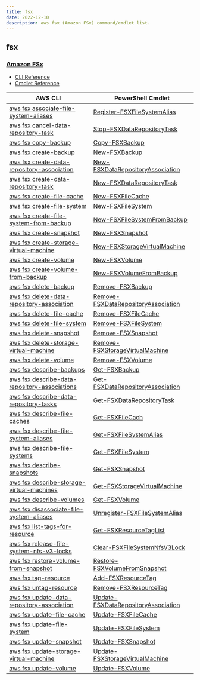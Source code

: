 ```yaml
---
title: fsx
date: 2022-12-10
description: aws fsx (Amazon FSx) command/cmdlet list.
---
```


## fsx

### [Amazon FSx](https://aws.amazon.com/fsx/)

* [CLI Reference](https://docs.aws.amazon.com/cli/latest/reference/fsx/index.html)
* [Cmdlet Reference](https://docs.aws.amazon.com/powershell/latest/reference/items/Amazon_FSx_cmdlets.html)

|AWS CLI|PowerShell Cmdlet|
|----|----|
|[aws fsx associate-file-system-aliases](https://docs.aws.amazon.com/cli/latest/reference/fsx/associate-file-system-aliases.html)|[Register-FSXFileSystemAlias](https://docs.aws.amazon.com/powershell/latest/reference/items/Register-FSXFileSystemAlias.html)|
|[aws fsx cancel-data-repository-task](https://docs.aws.amazon.com/cli/latest/reference/fsx/cancel-data-repository-task.html)|[Stop-FSXDataRepositoryTask](https://docs.aws.amazon.com/powershell/latest/reference/items/Stop-FSXDataRepositoryTask.html)|
|[aws fsx copy-backup](https://docs.aws.amazon.com/cli/latest/reference/fsx/copy-backup.html)|[Copy-FSXBackup](https://docs.aws.amazon.com/powershell/latest/reference/items/Copy-FSXBackup.html)|
|[aws fsx create-backup](https://docs.aws.amazon.com/cli/latest/reference/fsx/create-backup.html)|[New-FSXBackup](https://docs.aws.amazon.com/powershell/latest/reference/items/New-FSXBackup.html)|
|[aws fsx create-data-repository-association](https://docs.aws.amazon.com/cli/latest/reference/fsx/create-data-repository-association.html)|[New-FSXDataRepositoryAssociation](https://docs.aws.amazon.com/powershell/latest/reference/items/New-FSXDataRepositoryAssociation.html)|
|[aws fsx create-data-repository-task](https://docs.aws.amazon.com/cli/latest/reference/fsx/create-data-repository-task.html)|[New-FSXDataRepositoryTask](https://docs.aws.amazon.com/powershell/latest/reference/items/New-FSXDataRepositoryTask.html)|
|[aws fsx create-file-cache](https://docs.aws.amazon.com/cli/latest/reference/fsx/create-file-cache.html)|[New-FSXFileCache](https://docs.aws.amazon.com/powershell/latest/reference/items/New-FSXFileCache.html)|
|[aws fsx create-file-system](https://docs.aws.amazon.com/cli/latest/reference/fsx/create-file-system.html)|[New-FSXFileSystem](https://docs.aws.amazon.com/powershell/latest/reference/items/New-FSXFileSystem.html)|
|[aws fsx create-file-system-from-backup](https://docs.aws.amazon.com/cli/latest/reference/fsx/create-file-system-from-backup.html)|[New-FSXFileSystemFromBackup](https://docs.aws.amazon.com/powershell/latest/reference/items/New-FSXFileSystemFromBackup.html)|
|[aws fsx create-snapshot](https://docs.aws.amazon.com/cli/latest/reference/fsx/create-snapshot.html)|[New-FSXSnapshot](https://docs.aws.amazon.com/powershell/latest/reference/items/New-FSXSnapshot.html)|
|[aws fsx create-storage-virtual-machine](https://docs.aws.amazon.com/cli/latest/reference/fsx/create-storage-virtual-machine.html)|[New-FSXStorageVirtualMachine](https://docs.aws.amazon.com/powershell/latest/reference/items/New-FSXStorageVirtualMachine.html)|
|[aws fsx create-volume](https://docs.aws.amazon.com/cli/latest/reference/fsx/create-volume.html)|[New-FSXVolume](https://docs.aws.amazon.com/powershell/latest/reference/items/New-FSXVolume.html)|
|[aws fsx create-volume-from-backup](https://docs.aws.amazon.com/cli/latest/reference/fsx/create-volume-from-backup.html)|[New-FSXVolumeFromBackup](https://docs.aws.amazon.com/powershell/latest/reference/items/New-FSXVolumeFromBackup.html)|
|[aws fsx delete-backup](https://docs.aws.amazon.com/cli/latest/reference/fsx/delete-backup.html)|[Remove-FSXBackup](https://docs.aws.amazon.com/powershell/latest/reference/items/Remove-FSXBackup.html)|
|[aws fsx delete-data-repository-association](https://docs.aws.amazon.com/cli/latest/reference/fsx/delete-data-repository-association.html)|[Remove-FSXDataRepositoryAssociation](https://docs.aws.amazon.com/powershell/latest/reference/items/Remove-FSXDataRepositoryAssociation.html)|
|[aws fsx delete-file-cache](https://docs.aws.amazon.com/cli/latest/reference/fsx/delete-file-cache.html)|[Remove-FSXFileCache](https://docs.aws.amazon.com/powershell/latest/reference/items/Remove-FSXFileCache.html)|
|[aws fsx delete-file-system](https://docs.aws.amazon.com/cli/latest/reference/fsx/delete-file-system.html)|[Remove-FSXFileSystem](https://docs.aws.amazon.com/powershell/latest/reference/items/Remove-FSXFileSystem.html)|
|[aws fsx delete-snapshot](https://docs.aws.amazon.com/cli/latest/reference/fsx/delete-snapshot.html)|[Remove-FSXSnapshot](https://docs.aws.amazon.com/powershell/latest/reference/items/Remove-FSXSnapshot.html)|
|[aws fsx delete-storage-virtual-machine](https://docs.aws.amazon.com/cli/latest/reference/fsx/delete-storage-virtual-machine.html)|[Remove-FSXStorageVirtualMachine](https://docs.aws.amazon.com/powershell/latest/reference/items/Remove-FSXStorageVirtualMachine.html)|
|[aws fsx delete-volume](https://docs.aws.amazon.com/cli/latest/reference/fsx/delete-volume.html)|[Remove-FSXVolume](https://docs.aws.amazon.com/powershell/latest/reference/items/Remove-FSXVolume.html)|
|[aws fsx describe-backups](https://docs.aws.amazon.com/cli/latest/reference/fsx/describe-backups.html)|[Get-FSXBackup](https://docs.aws.amazon.com/powershell/latest/reference/items/Get-FSXBackup.html)|
|[aws fsx describe-data-repository-associations](https://docs.aws.amazon.com/cli/latest/reference/fsx/describe-data-repository-associations.html)|[Get-FSXDataRepositoryAssociation](https://docs.aws.amazon.com/powershell/latest/reference/items/Get-FSXDataRepositoryAssociation.html)|
|[aws fsx describe-data-repository-tasks](https://docs.aws.amazon.com/cli/latest/reference/fsx/describe-data-repository-tasks.html)|[Get-FSXDataRepositoryTask](https://docs.aws.amazon.com/powershell/latest/reference/items/Get-FSXDataRepositoryTask.html)|
|[aws fsx describe-file-caches](https://docs.aws.amazon.com/cli/latest/reference/fsx/describe-file-caches.html)|[Get-FSXFileCach](https://docs.aws.amazon.com/powershell/latest/reference/items/Get-FSXFileCach.html)|
|[aws fsx describe-file-system-aliases](https://docs.aws.amazon.com/cli/latest/reference/fsx/describe-file-system-aliases.html)|[Get-FSXFileSystemAlias](https://docs.aws.amazon.com/powershell/latest/reference/items/Get-FSXFileSystemAlias.html)|
|[aws fsx describe-file-systems](https://docs.aws.amazon.com/cli/latest/reference/fsx/describe-file-systems.html)|[Get-FSXFileSystem](https://docs.aws.amazon.com/powershell/latest/reference/items/Get-FSXFileSystem.html)|
|[aws fsx describe-snapshots](https://docs.aws.amazon.com/cli/latest/reference/fsx/describe-snapshots.html)|[Get-FSXSnapshot](https://docs.aws.amazon.com/powershell/latest/reference/items/Get-FSXSnapshot.html)|
|[aws fsx describe-storage-virtual-machines](https://docs.aws.amazon.com/cli/latest/reference/fsx/describe-storage-virtual-machines.html)|[Get-FSXStorageVirtualMachine](https://docs.aws.amazon.com/powershell/latest/reference/items/Get-FSXStorageVirtualMachine.html)|
|[aws fsx describe-volumes](https://docs.aws.amazon.com/cli/latest/reference/fsx/describe-volumes.html)|[Get-FSXVolume](https://docs.aws.amazon.com/powershell/latest/reference/items/Get-FSXVolume.html)|
|[aws fsx disassociate-file-system-aliases](https://docs.aws.amazon.com/cli/latest/reference/fsx/disassociate-file-system-aliases.html)|[Unregister-FSXFileSystemAlias](https://docs.aws.amazon.com/powershell/latest/reference/items/Unregister-FSXFileSystemAlias.html)|
|[aws fsx list-tags-for-resource](https://docs.aws.amazon.com/cli/latest/reference/fsx/list-tags-for-resource.html)|[Get-FSXResourceTagList](https://docs.aws.amazon.com/powershell/latest/reference/items/Get-FSXResourceTagList.html)|
|[aws fsx release-file-system-nfs-v3-locks](https://docs.aws.amazon.com/cli/latest/reference/fsx/release-file-system-nfs-v3-locks.html)|[Clear-FSXFileSystemNfsV3Lock](https://docs.aws.amazon.com/powershell/latest/reference/items/Clear-FSXFileSystemNfsV3Lock.html)|
|[aws fsx restore-volume-from-snapshot](https://docs.aws.amazon.com/cli/latest/reference/fsx/restore-volume-from-snapshot.html)|[Restore-FSXVolumeFromSnapshot](https://docs.aws.amazon.com/powershell/latest/reference/items/Restore-FSXVolumeFromSnapshot.html)|
|[aws fsx tag-resource](https://docs.aws.amazon.com/cli/latest/reference/fsx/tag-resource.html)|[Add-FSXResourceTag](https://docs.aws.amazon.com/powershell/latest/reference/items/Add-FSXResourceTag.html)|
|[aws fsx untag-resource](https://docs.aws.amazon.com/cli/latest/reference/fsx/untag-resource.html)|[Remove-FSXResourceTag](https://docs.aws.amazon.com/powershell/latest/reference/items/Remove-FSXResourceTag.html)|
|[aws fsx update-data-repository-association](https://docs.aws.amazon.com/cli/latest/reference/fsx/update-data-repository-association.html)|[Update-FSXDataRepositoryAssociation](https://docs.aws.amazon.com/powershell/latest/reference/items/Update-FSXDataRepositoryAssociation.html)|
|[aws fsx update-file-cache](https://docs.aws.amazon.com/cli/latest/reference/fsx/update-file-cache.html)|[Update-FSXFileCache](https://docs.aws.amazon.com/powershell/latest/reference/items/Update-FSXFileCache.html)|
|[aws fsx update-file-system](https://docs.aws.amazon.com/cli/latest/reference/fsx/update-file-system.html)|[Update-FSXFileSystem](https://docs.aws.amazon.com/powershell/latest/reference/items/Update-FSXFileSystem.html)|
|[aws fsx update-snapshot](https://docs.aws.amazon.com/cli/latest/reference/fsx/update-snapshot.html)|[Update-FSXSnapshot](https://docs.aws.amazon.com/powershell/latest/reference/items/Update-FSXSnapshot.html)|
|[aws fsx update-storage-virtual-machine](https://docs.aws.amazon.com/cli/latest/reference/fsx/update-storage-virtual-machine.html)|[Update-FSXStorageVirtualMachine](https://docs.aws.amazon.com/powershell/latest/reference/items/Update-FSXStorageVirtualMachine.html)|
|[aws fsx update-volume](https://docs.aws.amazon.com/cli/latest/reference/fsx/update-volume.html)|[Update-FSXVolume](https://docs.aws.amazon.com/powershell/latest/reference/items/Update-FSXVolume.html)|

